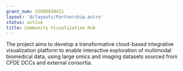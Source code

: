 ```yaml
---
grant_num: U24OD038421
layout: '@/layouts/Partnership.astro'
status: active
title: Community Visualization Hub
---
```

The project aims to develop a transformative cloud-based integrative visualization platform to enable interactive exploration of multimodal biomedical data, using large omics and imaging datasets sourced from CFDE DCCs and external consortia.